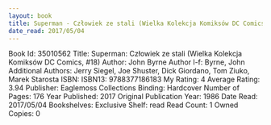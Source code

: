 ```yaml
---
layout: book
title: Superman - Człowiek ze stali (Wielka Kolekcja Komiksów DC Comics,  no. 18)
date_read: 2017/05/04
---
```


Book Id: 35010562
Title: Superman: Człowiek ze stali (Wielka Kolekcja Komiksów DC Comics, #18)
Author: John Byrne
Author l-f: Byrne, John
Additional Authors: Jerry Siegel, Joe Shuster, Dick Giordano, Tom Ziuko, Marek Starosta
ISBN: 
ISBN13: 9788377186183
My Rating: 4
Average Rating: 3.94
Publisher: Eaglemoss Collections
Binding: Hardcover
Number of Pages: 176
Year Published: 2017
Original Publication Year: 1986
Date Read: 2017/05/04
Bookshelves: 
Exclusive Shelf: read
Read Count: 1
Owned Copies: 0

